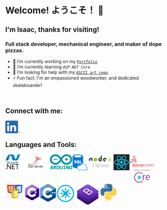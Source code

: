 # Welcome! ようこそ！ 👋


## I'm Isaac, thanks for visiting!
### Full stack developer, mechanical engineer, and maker of dope pizzas.

- 🔭 I’m currently working on my [`Portfolio`](https://github.com/anthonybench/MyPortfolio)
- 🌱 I’m currently learning *`ASP.NET Core`*
- 🤔 I’m looking for help with my [`ASCII art repo`](https://github.com/anthonybench/ASCII_art)
- ⚡ Fun fact: I'm an empassioned woodworker, and dedicated skateboarder!

<br />

## Connect with me:
[<img align="left" alt="LinkedIn" src="img/LI-In-Bug.png" height="40" />](https://www.linkedin.com/in/anthonybench/)

<br /><br />

## Languages and Tools:
<img align="left" alt="ASP.NET" src="img/dotnet.png" width="50"/> 
<img align="left" alt="SQL Server" src="img/sqlServer.png" width="90" /> 
<img align="left" alt="Arduino" src="img/arduino_logo.png" width="70" /> 
<img align="left" alt="SQL" src="img/sql.png" width="50" /> 
<img align="left" alt="Node + Express" src="img/node+express.png" width="80" /> 
<img align="left" alt="React" src="img/react.png" width="50" /> 
<img align="left" alt="SolidWorks" src="img/solidworks_logo.png" width="80" /> 
<img align="left" alt="Entity Framework Core" src="img/efcore.png" width="80" /> 
<img align="left" alt="Web Broswer Stack" src="img/html-js-css.png" width="59" /> 
<img align="left" alt="C Sharp" src="img/Csharp_logo.png" width="50" /> 
<img align="left" alt="C plusplus" src="img/cpp_logo.png" width="50" /> 
<img align="left" alt="Particle Photon" src="img/photon_logo.png" width="60" /> 
<img align="left" alt="BootStrap" src="img/bootstrap.png" width="80" /> 
<img align="left" alt="Python" src="img/python_logo.png" width="50" /> 
<img align="left" alt="" src="" width="" />
<img align="left" alt="" src="" width="" />
<img align="left" alt="" src="" width="" />
<img align="left" alt="" src="" width="" />
<img align="left" alt="" src="" width="" />
<img align="left" alt="" src="" width="" />
<img align="left" alt="" src="" width="" />
<img align="left" alt="" src="" width="" />

